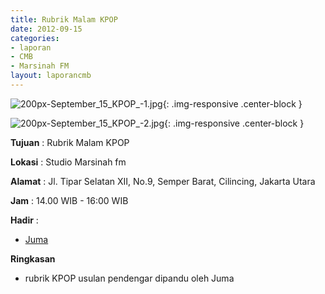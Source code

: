 ```yaml
---
title: Rubrik Malam KPOP
date: 2012-09-15
categories:
- laporan
- CMB
- Marsinah FM
layout: laporancmb
---
```


![200px-September_15_KPOP_-1.jpg](/uploads/200px-September_15_KPOP_-1.jpg){: .img-responsive .center-block }

![200px-September_15_KPOP_-2.jpg](/uploads/200px-September_15_KPOP_-2.jpg){: .img-responsive .center-block }


**Tujuan** : Rubrik Malam KPOP 

**Lokasi** : Studio Marsinah fm 

**Alamat** : Jl. Tipar Selatan XII, No.9, Semper Barat, Cilincing, Jakarta Utara 

**Jam** : 14.00 WIB - 16:00 WIB 

**Hadir** :
* [Juma](http://wiki.ciptamedia.org/wiki/Juma)

**Ringkasan**  
* rubrik KPOP usulan pendengar dipandu oleh Juma

